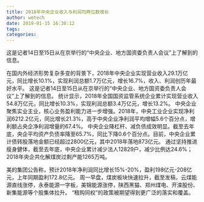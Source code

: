 ```yaml
---
title: 2018年中央企业收入与利润均两位数增长
author: wetech
date: 2019-01-15 16:38:12
tags: 
categories: 
---
```

这是记者14日至15日从在京举行的“中央企业、地方国资委负责人会议”上了解到的信息。
<!-- more -->
在国内外经济形势复杂多变的背景下，2018年中央企业实现营业收入29.1万亿元，同比增长10.1%，实现利润总额1.7万亿元，增长16.7%，收入、利润创历年最好水平。
这是记者14日至15日从在京举行的“中央企业、地方国资委负责人会议”上了解到的信息。
统计显示，2018年全国国资监管系统企业累计实现营业收入54.8万亿元，同比增长10.3%，实现利润总额3.4万亿元，增长13.2%。
中央企业聚焦实业主业，核心业务盈利能力进一步增强。2018年，中央工业企业实现净利润6212.2亿元，同比增长21.3%，高于中央企业净利润平均增幅5.6个百分点，增利额占央企净利润增量的67.4%。
中央企业降杠杆、减负债成效明显。截至去年底，央企平均资产负债率降至65.7%，同比下降0.6个百分点。目前，中央企业累计债转股落地金额已经超过2800亿元，其中2018年落地873亿元。
通过坚持推进瘦身健体，截至去年底，中央企业累计减少法人12829户，减少比例达24.6%；2018年央企共化解煤炭过剩产能1265万吨。
 
 
美的集团公告称，预计2018年净利润同比增长15%-20%，盈利198亿元-208亿元，上年同期盈利172.8亿元。
周一早盘，煤炭板块快速拉升，截至发稿，云煤能源直线涨停，永泰能源一字板，美锦能源涨停，陕西黑猫、郑州煤电、开滦股份、新集能源等个股集体拉升。
“租购同权”的政策被期望得到更广泛的落实和覆盖。
